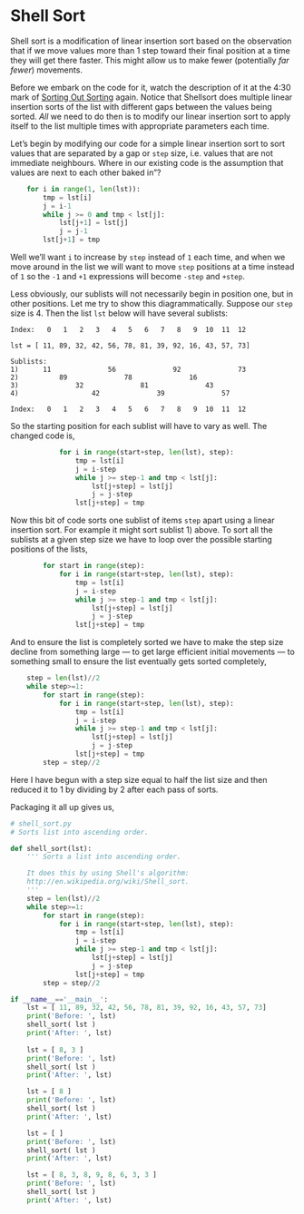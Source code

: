 # Shell Sort

Shell sort is a modification of linear insertion sort based on the
observation that if we move values more than 1 step toward their final
position at a time they will get there faster. This might allow us to
make fewer (potentially *far fewer*) movements.

Before we embark on the code for it, watch the description of it at the
4:30 mark of [Sorting Out
Sorting](https://youtu.be/YvTW7341kpA?t=279)
again. Notice that Shellsort does multiple linear insertion sorts of the
list with different gaps between the values being sorted. _All_ we need
to do then is to modify our linear insertion sort to apply itself to the
list multiple times with appropriate parameters each time.

Let’s begin by modifying our code for a simple linear insertion sort to
sort values that are separated by a gap or `step` size, i.e. values that
are not immediate neighbours. Where in our existing code is the
assumption that values are next to each other baked in”?

``` python
    for i in range(1, len(lst)):
        tmp = lst[i]
        j = i-1
        while j >= 0 and tmp < lst[j]:
            lst[j+1] = lst[j]
            j = j-1
        lst[j+1] = tmp
```

Well we’ll want `i` to increase by `step` instead of `1` each time, and
when we move around in the list we will want to move `step` positions at
a time instead of `1` so the `-1` and `+1` expressions will become
`-step` and `+step`.

Less obviously, our sublists will not necessarily begin in position one,
but in other positions. Let me try to show this diagrammatically.
Suppose our `step` size is 4. Then the list `lst` below will have
several sublists:

    Index:   0   1   2   3   4   5   6   7   8   9  10  11  12

    lst = [ 11, 89, 32, 42, 56, 78, 81, 39, 92, 16, 43, 57, 73]

    Sublists:
    1)      11              56              92              73
    2)          89              78              16
    3)              32              81              43
    4)                  42              39              57

    Index:   0   1   2   3   4   5   6   7   8   9  10  11  12

So the starting position for each sublist will have to vary as well. The
changed code is,

``` python
            for i in range(start+step, len(lst), step):
                tmp = lst[i]
                j = i-step
                while j >= step-1 and tmp < lst[j]:
                    lst[j+step] = lst[j]
                    j = j-step
                lst[j+step] = tmp
```

Now this bit of code sorts one sublist of items `step` apart using a
linear insertion sort. For example it might sort sublist 1) above. To
sort all the sublists at a given step size we have to loop over the
possible starting positions of the lists,

``` python
        for start in range(step):
            for i in range(start+step, len(lst), step):
                tmp = lst[i]
                j = i-step
                while j >= step-1 and tmp < lst[j]:
                    lst[j+step] = lst[j]
                    j = j-step
                lst[j+step] = tmp
```

And to ensure the list is completely sorted we have to make the step
size decline from something large — to get large efficient initial
movements — to something small to ensure the list eventually gets
sorted completely,

``` python
    step = len(lst)//2
    while step>=1:
        for start in range(step):
            for i in range(start+step, len(lst), step):
                tmp = lst[i]
                j = i-step
                while j >= step-1 and tmp < lst[j]:
                    lst[j+step] = lst[j]
                    j = j-step
                lst[j+step] = tmp
        step = step//2
```

Here I have begun with a step size equal to half the list size and then
reduced it to 1 by dividing by 2 after each pass of sorts.

Packaging it all up gives us,

``` python
# shell_sort.py
# Sorts list into ascending order.

def shell_sort(lst):
    ''' Sorts a list into ascending order.

    It does this by using Shell's algorithm:
    http://en.wikipedia.org/wiki/Shell_sort.
    '''
    step = len(lst)//2
    while step>=1:
        for start in range(step):
            for i in range(start+step, len(lst), step):
                tmp = lst[i]
                j = i-step
                while j >= step-1 and tmp < lst[j]:
                    lst[j+step] = lst[j]
                    j = j-step
                lst[j+step] = tmp
        step = step//2

if __name__=='__main__':
    lst = [ 11, 89, 32, 42, 56, 78, 81, 39, 92, 16, 43, 57, 73]
    print('Before: ', lst)
    shell_sort( lst )
    print('After: ', lst)
    
    lst = [ 8, 3 ]
    print('Before: ', lst)
    shell_sort( lst )
    print('After: ', lst)

    lst = [ 8 ]
    print('Before: ', lst)
    shell_sort( lst )
    print('After: ', lst)

    lst = [ ]
    print('Before: ', lst)
    shell_sort( lst )
    print('After: ', lst)

    lst = [ 8, 3, 8, 9, 8, 6, 3, 3 ]
    print('Before: ', lst)
    shell_sort( lst )
    print('After: ', lst)
```

